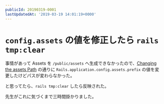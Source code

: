 ```yaml
---
publicId: 20190319-0001
lastUpdatedAt: '2019-03-19 14:01:19+0000'
---
```


# `config.assets` の値を修正したら `rails tmp:clear`

事情があって Assets を `/public/assets` へ生成できなかったので、[Changing the assets Path](https://guides.rubyonrails.org/asset_pipeline.html#changing-the-assets-path) の通りに `Rails.application.config.assets.prefix` の値を変更したけどパスが変わらなかった。

と思ってたら、`rails tmp:clear` したら反映された。

先生がこれに気づくまで三時間掛かりました。
